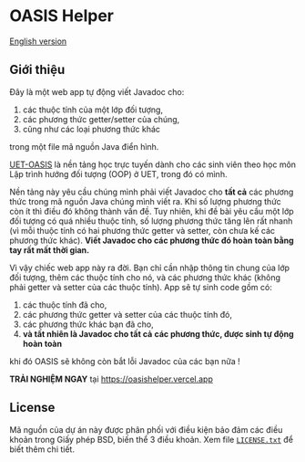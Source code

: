 # OASIS Helper

[English version](./README-en_US.md)

## Giới thiệu

Đây là một web app tự động viết Javadoc
cho:

 1. các thuộc tính của một lớp đối
 tượng,
 2. các phương thức getter/setter
 của chúng,
 3. cũng như các loại phương thức
 khác

trong một file mã nguồn Java điển hình.

[UET-OASIS](https://oasis.uet.vnu.edu.vn/)
là nền tảng học trực tuyến dành cho các
sinh viên theo học môn Lập trình hướng
đối tượng (OOP) ở UET, trong đó có mình.

Nền tảng này yêu cầu chúng mình phải viết
Javadoc cho **tất cả** các phương thức
trong mã nguồn Java chúng mình viết ra.
Khi số lượng phương thức còn ít thì điều
đó không thành vấn đề. Tuy nhiên, khi đề
bài yêu cầu một lớp đối tượng có quá
nhiều thuộc tính, số lượng phương thức
tăng lên rất nhanh (vì mỗi thuộc tính
có hai phương thức getter và setter,
còn chưa kế các phương thức khác).
**Viết Javadoc cho các phương thức đó hoàn**
**toàn bằng tay rất mất thời gian.**

Vì vậy chiếc web app này ra đời. Bạn chỉ
cần nhập thông tin chung của lớp đối tượng,
thêm các thuộc tính cho nó, và các phương
thức khác (không phải getter và setter của
các thuộc tính). App sẽ tự sinh code gồm
có:

 1. các thuộc tính đã cho,
 2. các phương thức getter và setter của
 các thuộc tính đó,
 3. các phương thức khác bạn đã cho,
 4. **và tất nhiên là Javadoc cho tất cả**
 **các phương thức, được sinh tự động**
 **hoàn toàn**

khi đó OASIS sẽ không còn bắt lỗi Javadoc
của các bạn nữa !

**TRẢI NGHIỆM NGAY** tại <https://oasishelper.vercel.app>

## License

Mã nguồn của dự án này được phân phối với điều
kiện bảo đảm các điều khoản trong Giấy phép BSD,
biến thể 3 điều khoản. Xem file
[`LICENSE.txt`](./LICENSE.txt) để biết thêm
chi tiết.
